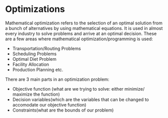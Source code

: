 # Optimizations

Mathematical optimization refers to the selection of an optimal solution from a bunch of alternatives by using mathematical equations. It is used in almost every industry to solve problems and arrive at an optimal decision. These are a few areas where mathematical optimization/programming is used:

- Transportation/Routing Problems
- Scheduling Problems
- Optimal Diet Problem
- Facility Allocation
- Production Planning etc.

There are 3 main parts in an optimization problem:

- Objective function (what are we trying to solve: either minimize/ maximize the function)  
- Decision variables(which are the variables that can be changed to accomodate our objective function)  
- Constraints(what are the bounds of our problem) 
